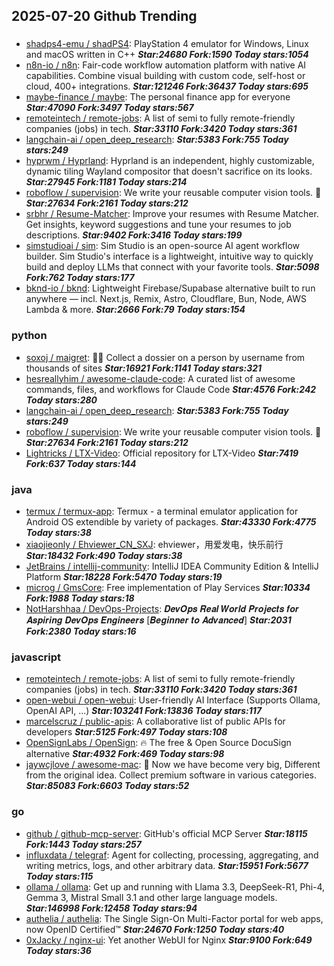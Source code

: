 ## 2025-07-20 Github Trending

### 
* [shadps4-emu / shadPS4](https://github.com/shadps4-emu/shadPS4): PlayStation 4 emulator for Windows, Linux and macOS written in C++ ***Star:24680 Fork:1590 Today stars:1054***
* [n8n-io / n8n](https://github.com/n8n-io/n8n): Fair-code workflow automation platform with native AI capabilities. Combine visual building with custom code, self-host or cloud, 400+ integrations. ***Star:121246 Fork:36437 Today stars:695***
* [maybe-finance / maybe](https://github.com/maybe-finance/maybe): The personal finance app for everyone ***Star:47090 Fork:3497 Today stars:567***
* [remoteintech / remote-jobs](https://github.com/remoteintech/remote-jobs): A list of semi to fully remote-friendly companies (jobs) in tech. ***Star:33110 Fork:3420 Today stars:361***
* [langchain-ai / open_deep_research](https://github.com/langchain-ai/open_deep_research):  ***Star:5383 Fork:755 Today stars:249***
* [hyprwm / Hyprland](https://github.com/hyprwm/Hyprland): Hyprland is an independent, highly customizable, dynamic tiling Wayland compositor that doesn't sacrifice on its looks. ***Star:27945 Fork:1181 Today stars:214***
* [roboflow / supervision](https://github.com/roboflow/supervision): We write your reusable computer vision tools. 💜 ***Star:27634 Fork:2161 Today stars:212***
* [srbhr / Resume-Matcher](https://github.com/srbhr/Resume-Matcher): Improve your resumes with Resume Matcher. Get insights, keyword suggestions and tune your resumes to job descriptions. ***Star:9402 Fork:3416 Today stars:199***
* [simstudioai / sim](https://github.com/simstudioai/sim): Sim Studio is an open-source AI agent workflow builder. Sim Studio's interface is a lightweight, intuitive way to quickly build and deploy LLMs that connect with your favorite tools. ***Star:5098 Fork:762 Today stars:177***
* [bknd-io / bknd](https://github.com/bknd-io/bknd): Lightweight Firebase/Supabase alternative built to run anywhere — incl. Next.js, Remix, Astro, Cloudflare, Bun, Node, AWS Lambda & more. ***Star:2666 Fork:79 Today stars:154***

### python
* [soxoj / maigret](https://github.com/soxoj/maigret): 🕵️‍♂️ Collect a dossier on a person by username from thousands of sites ***Star:16921 Fork:1141 Today stars:321***
* [hesreallyhim / awesome-claude-code](https://github.com/hesreallyhim/awesome-claude-code): A curated list of awesome commands, files, and workflows for Claude Code ***Star:4576 Fork:242 Today stars:280***
* [langchain-ai / open_deep_research](https://github.com/langchain-ai/open_deep_research):  ***Star:5383 Fork:755 Today stars:249***
* [roboflow / supervision](https://github.com/roboflow/supervision): We write your reusable computer vision tools. 💜 ***Star:27634 Fork:2161 Today stars:212***
* [Lightricks / LTX-Video](https://github.com/Lightricks/LTX-Video): Official repository for LTX-Video ***Star:7419 Fork:637 Today stars:144***

### java
* [termux / termux-app](https://github.com/termux/termux-app): Termux - a terminal emulator application for Android OS extendible by variety of packages. ***Star:43330 Fork:4775 Today stars:38***
* [xiaojieonly / Ehviewer_CN_SXJ](https://github.com/xiaojieonly/Ehviewer_CN_SXJ): ehviewer，用爱发电，快乐前行 ***Star:18432 Fork:490 Today stars:38***
* [JetBrains / intellij-community](https://github.com/JetBrains/intellij-community): IntelliJ IDEA Community Edition & IntelliJ Platform ***Star:18228 Fork:5470 Today stars:19***
* [microg / GmsCore](https://github.com/microg/GmsCore): Free implementation of Play Services ***Star:10334 Fork:1988 Today stars:18***
* [NotHarshhaa / DevOps-Projects](https://github.com/NotHarshhaa/DevOps-Projects): 𝑫𝒆𝒗𝑶𝒑𝒔 𝑹𝒆𝒂𝒍 𝑾𝒐𝒓𝒍𝒅 𝑷𝒓𝒐𝒋𝒆𝒄𝒕𝒔 𝒇𝒐𝒓 𝑨𝒔𝒑𝒊𝒓𝒊𝒏𝒈 𝑫𝒆𝒗𝑶𝒑𝒔 𝑬𝒏𝒈𝒊𝒏𝒆𝒆𝒓𝒔 [𝑩𝒆𝒈𝒊𝒏𝒏𝒆𝒓 𝒕𝒐 𝑨𝒅𝒗𝒂𝒏𝒄𝒆𝒅] ***Star:2031 Fork:2380 Today stars:16***

### javascript
* [remoteintech / remote-jobs](https://github.com/remoteintech/remote-jobs): A list of semi to fully remote-friendly companies (jobs) in tech. ***Star:33110 Fork:3420 Today stars:361***
* [open-webui / open-webui](https://github.com/open-webui/open-webui): User-friendly AI Interface (Supports Ollama, OpenAI API, ...) ***Star:103241 Fork:13836 Today stars:117***
* [marcelscruz / public-apis](https://github.com/marcelscruz/public-apis): A collaborative list of public APIs for developers ***Star:5125 Fork:497 Today stars:108***
* [OpenSignLabs / OpenSign](https://github.com/OpenSignLabs/OpenSign): 🔥 The free & Open Source DocuSign alternative ***Star:4932 Fork:469 Today stars:98***
* [jaywcjlove / awesome-mac](https://github.com/jaywcjlove/awesome-mac):  Now we have become very big, Different from the original idea. Collect premium software in various categories. ***Star:85083 Fork:6603 Today stars:52***

### go
* [github / github-mcp-server](https://github.com/github/github-mcp-server): GitHub's official MCP Server ***Star:18115 Fork:1443 Today stars:257***
* [influxdata / telegraf](https://github.com/influxdata/telegraf): Agent for collecting, processing, aggregating, and writing metrics, logs, and other arbitrary data. ***Star:15951 Fork:5677 Today stars:115***
* [ollama / ollama](https://github.com/ollama/ollama): Get up and running with Llama 3.3, DeepSeek-R1, Phi-4, Gemma 3, Mistral Small 3.1 and other large language models. ***Star:146998 Fork:12458 Today stars:94***
* [authelia / authelia](https://github.com/authelia/authelia): The Single Sign-On Multi-Factor portal for web apps, now OpenID Certified™ ***Star:24670 Fork:1250 Today stars:40***
* [0xJacky / nginx-ui](https://github.com/0xJacky/nginx-ui): Yet another WebUI for Nginx ***Star:9100 Fork:649 Today stars:36***
